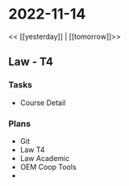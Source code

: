 # 2022-11-14
<< [[yesterday]] | [[tomorrow]]>>
## Law - T4
### Tasks
- Course Detail 


### Plans
- Git
- Law T4
- Law Academic
- OEM Coop Tools
- 

